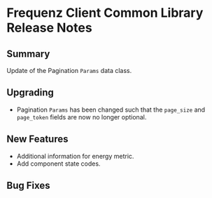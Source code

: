 # Frequenz Client Common Library Release Notes

## Summary

Update of the Pagination `Params` data class.

## Upgrading

* Pagination `Params` has been changed such that the `page_size` and `page_token` fields are now no longer optional.

## New Features

* Additional information for energy metric.
* Add component state codes.

## Bug Fixes

<!-- Here goes notable bug fixes that are worth a special mention or explanation -->
